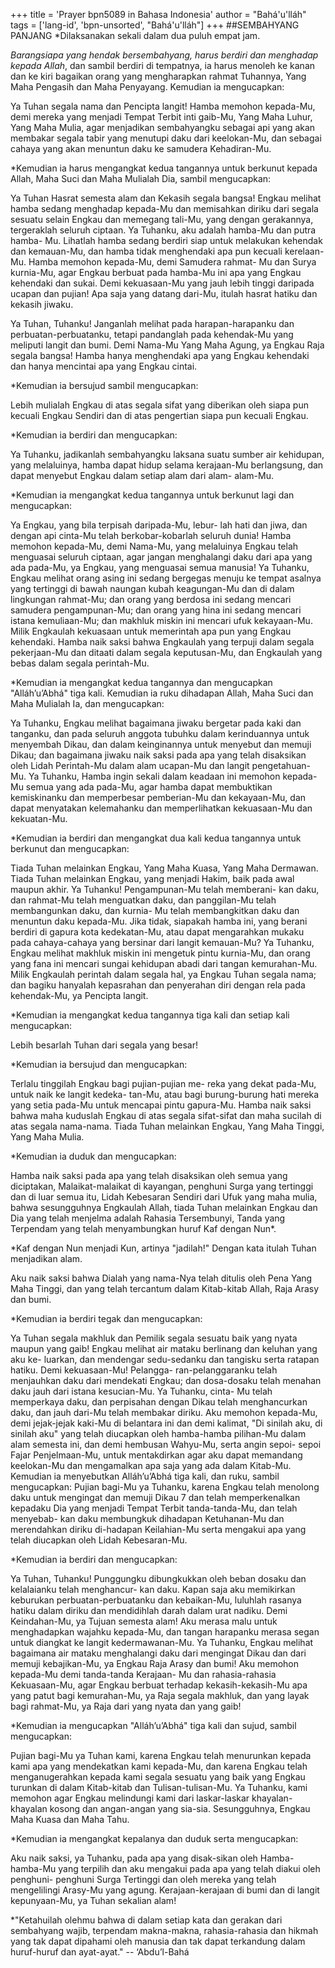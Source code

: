 +++
title = 'Prayer bpn5089 in Bahasa Indonesia'
author = "Bahá'u'lláh"
tags = ['lang-id', 'bpn-unsorted', "Bahá'u'lláh"]
+++
##SEMBAHYANG PANJANG
*Dilaksanakan sekali dalam dua puluh empat jam.


*Barangsiapa yang hendak bersembahyang, harus berdiri dan menghadap kepada Allah*, dan sambil berdiri di tempatnya, ia harus menoleh ke kanan dan ke kiri bagaikan orang yang mengharapkan rahmat Tuhannya, Yang Maha Pengasih dan Maha Penyayang. Kemudian ia mengucapkan:

Ya Tuhan segala nama dan Pencipta langit! Hamba memohon kepada-Mu, demi mereka yang menjadi Tempat Terbit inti gaib-Mu, Yang Maha Luhur, Yang Maha Mulia, agar menjadikan sembahyangku sebagai api yang akan membakar segala tabir yang menutupi daku dari keelokan-Mu, dan sebagai cahaya yang akan menuntun daku ke samudera Kehadiran-Mu.

*Kemudian ia harus mengangkat kedua tangannya untuk berkunut kepada Allah, Maha Suci dan Maha Mulialah Dia, sambil mengucapkan:

Ya Tuhan Hasrat semesta alam dan Kekasih segala bangsa! Engkau melihat hamba sedang menghadap kepada-Mu dan memisahkan diriku dari segala sesuatu selain Engkau dan memegang tali-Mu, yang dengan gerakannya, tergeraklah seluruh ciptaan. Ya Tuhanku, aku adalah hamba-Mu dan putra hamba- Mu. Lihatlah hamba sedang berdiri siap untuk melakukan kehendak dan kemauan-Mu, dan hamba tidak menghendaki apa pun kecuali kerelaan-Mu. Hamba memohon kepada-Mu, demi Samudera rahmat- Mu dan Surya kurnia-Mu, agar Engkau berbuat pada hamba-Mu ini apa yang Engkau kehendaki dan sukai. Demi kekuasaan-Mu yang jauh lebih tinggi daripada ucapan dan pujian! Apa saja yang datang dari-Mu, itulah hasrat hatiku dan kekasih jiwaku.

Ya Tuhan, Tuhanku! Janganlah melihat pada harapan-harapanku dan perbuatan-perbuatanku, tetapi pandanglah pada kehendak-Mu yang meliputi langit dan bumi. Demi Nama-Mu Yang Maha Agung, ya Engkau Raja segala bangsa! Hamba hanya menghendaki apa yang Engkau kehendaki dan hanya mencintai apa yang Engkau cintai.

*Kemudian ia bersujud sambil mengucapkan:

Lebih mulialah Engkau di atas segala sifat yang diberikan oleh siapa pun kecuali Engkau Sendiri dan di atas pengertian siapa pun kecuali Engkau.

*Kemudian ia berdiri dan mengucapkan:

Ya Tuhanku, jadikanlah sembahyangku laksana suatu sumber air kehidupan, yang melaluinya, hamba dapat hidup selama kerajaan-Mu berlangsung, dan dapat menyebut Engkau dalam setiap alam dari alam- alam-Mu. 

*Kemudian ia mengangkat kedua tangannya untuk berkunut lagi dan mengucapkan:

Ya Engkau, yang bila terpisah daripada-Mu, lebur- lah hati dan jiwa, dan dengan api cinta-Mu telah berkobar-kobarlah seluruh dunia! Hamba memohon kepada-Mu, demi Nama-Mu, yang melaluinya Engkau telah menguasai seluruh ciptaan, agar jangan menghalangi daku dari apa yang ada pada-Mu, ya Engkau, yang menguasai semua manusia! Ya Tuhanku, Engkau melihat orang asing ini sedang bergegas menuju ke tempat asalnya yang tertinggi di bawah naungan kubah keagungan-Mu dan di dalam lingkungan
rahmat-Mu; dan orang yang berdosa ini sedang mencari samudera pengampunan-Mu; dan orang yang hina ini sedang mencari istana kemuliaan-Mu; dan makhluk miskin ini mencari ufuk kekayaan-Mu. Milik Engkaulah kekuasaan untuk memerintah apa pun yang Engkau kehendaki. Hamba naik saksi bahwa Engkaulah yang terpuji dalam segala pekerjaan-Mu dan ditaati dalam segala keputusan-Mu, dan Engkaulah yang bebas dalam segala perintah-Mu.

*Kemudian ia mengangkat kedua tangannya dan mengucapkan "Alláh’u’Abhá" tiga kali. Kemudian ia ruku dihadapan Allah, Maha Suci dan Maha Mulialah Ia, dan mengucapkan:

Ya Tuhanku, Engkau melihat bagaimana jiwaku bergetar pada kaki dan tanganku, dan pada seluruh anggota tubuhku dalam kerinduannya untuk menyembah Dikau, dan dalam keinginannya untuk menyebut dan memuji Dikau; dan bagaimana jiwaku naik saksi pada apa yang telah disaksikan oleh Lidah Perintah-Mu dalam alam ucapan-Mu dan langit pengetahuan-Mu. Ya Tuhanku, Hamba ingin sekali dalam keadaan ini memohon kepada-Mu semua yang ada pada-Mu, agar hamba dapat membuktikan kemiskinanku dan memperbesar pemberian-Mu dan kekayaan-Mu, dan dapat menyatakan kelemahanku dan memperlihatkan kekuasaan-Mu dan kekuatan-Mu.

*Kemudian ia berdiri dan mengangkat dua kali kedua tangannya untuk berkunut dan mengucapkan:

Tiada Tuhan melainkan Engkau, Yang Maha Kuasa, Yang Maha Dermawan. Tiada Tuhan melainkan Engkau, yang menjadi Hakim, baik pada awal maupun akhir. Ya Tuhanku! Pengampunan-Mu telah memberani- kan daku, dan rahmat-Mu telah menguatkan daku, dan panggilan-Mu telah membangunkan daku, dan kurnia- Mu telah membangkitkan daku dan menuntun daku kepada-Mu. Jika tidak, siapakah hamba ini, yang berani berdiri di gapura kota kedekatan-Mu, atau dapat mengarahkan mukaku pada cahaya-cahaya yang bersinar dari langit kemauan-Mu? Ya Tuhanku, Engkau melihat makhluk miskin ini mengetuk pintu kurnia-Mu, dan orang yang fana ini mencari sungai kehidupan abadi dari tangan kemurahan-Mu. Milik Engkaulah perintah dalam segala hal, ya Engkau Tuhan segala nama; dan bagiku hanyalah kepasrahan dan penyerahan diri dengan rela pada kehendak-Mu, ya Pencipta langit.

*Kemudian ia mengangkat kedua tangannya tiga kali dan setiap kali mengucapkan:

Lebih besarlah Tuhan dari segala yang besar! 

*Kemudian ia bersujud dan mengucapkan:

Terlalu tinggilah Engkau bagi pujian-pujian me- reka yang dekat pada-Mu, untuk naik ke langit kedeka- tan-Mu, atau bagi burung-burung hati mereka yang setia pada-Mu untuk mencapai pintu gapura-Mu. Hamba naik saksi bahwa maha kuduslah Engkau di atas segala sifat-sifat dan maha sucilah di atas segala nama-nama. Tiada Tuhan melainkan Engkau, Yang Maha Tinggi, Yang Maha Mulia.

*Kemudian ia duduk dan mengucapkan:

Hamba naik saksi pada apa yang telah disaksikan oleh semua yang diciptakan, Malaikat-malaikat di kayangan, penghuni Surga yang tertinggi dan di luar semua itu, Lidah Kebesaran Sendiri dari Ufuk yang maha mulia, bahwa sesungguhnya Engkaulah Allah, tiada Tuhan melainkan Engkau dan Dia yang telah menjelma adalah Rahasia Tersembunyi, Tanda yang Terpendam yang telah menyambungkan huruf Kaf dengan Nun*.

*Kaf dengan Nun menjadi Kun, artinya "jadilah!" Dengan kata itulah Tuhan menjadikan alam.

Aku naik saksi bahwa Dialah yang nama-Nya telah ditulis oleh Pena Yang Maha Tinggi, dan yang telah tercantum dalam Kitab-kitab Allah, Raja Arasy dan bumi.

*Kemudian ia berdiri tegak dan mengucapkan:

Ya Tuhan segala makhluk dan Pemilik segala sesuatu baik yang nyata maupun yang gaib! Engkau melihat air mataku berlinang dan keluhan yang aku ke- luarkan, dan mendengar sedu-sedanku dan tangisku serta ratapan hatiku. Demi kekuasaan-Mu! Pelangga- ran-pelanggaranku telah menjauhkan daku dari mendekati Engkau; dan dosa-dosaku telah menahan daku jauh dari istana kesucian-Mu. Ya Tuhanku, cinta- Mu telah memperkaya daku, dan perpisahan dengan Dikau telah menghancurkan daku, dan jauh dari-Mu telah membakar diriku. Aku memohon kepada-Mu, demi jejak-jejak kaki-Mu di belantara ini dan demi kalimat, "Di sinilah aku, di sinilah aku" yang telah diucapkan oleh hamba-hamba pilihan-Mu dalam alam semesta ini, dan demi hembusan Wahyu-Mu, serta angin sepoi- sepoi Fajar Penjelmaan-Mu, untuk mentakdirkan agar aku dapat memandang keelokan-Mu dan mengamalkan apa saja yang ada dalam Kitab-Mu.
Kemudian ia menyebutkan Alláh’u’Abhá tiga kali, dan ruku, sambil mengucapkan:
Pujian bagi-Mu ya Tuhanku, karena Engkau telah menolong daku untuk mengingat dan memuji Dikau
7
dan telah memperkenalkan kepadaku Dia yang menjadi Tempat Terbit tanda-tanda-Mu, dan telah menyebab- kan daku membungkuk dihadapan Ketuhanan-Mu dan merendahkan diriku di-hadapan Keilahian-Mu serta mengakui apa yang telah diucapkan oleh Lidah
Kebesaran-Mu.

*Kemudian ia berdiri dan mengucapkan:

Ya Tuhan, Tuhanku! Punggungku dibungkukkan oleh beban dosaku dan kelalaianku telah menghancur- kan daku. Kapan saja aku memikirkan keburukan perbuatan-perbuatanku dan kebaikan-Mu, luluhlah rasanya hatiku dalam diriku dan mendidihlah darah dalam urat nadiku. Demi Keindahan-Mu, ya Tujuan semesta alam! Aku merasa malu untuk menghadapkan wajahku kepada-Mu, dan tangan harapanku merasa segan untuk diangkat ke langit kedermawanan-Mu. Ya Tuhanku, Engkau melihat bagaimana air mataku menghalangi daku dari mengingat Dikau dan dari memuji kebajikan-Mu, ya Engkau Raja Arasy dan bumi! Aku memohon kepada-Mu demi tanda-tanda Kerajaan- Mu dan rahasia-rahasia Kekuasaan-Mu, agar Engkau berbuat terhadap kekasih-kekasih-Mu apa yang patut bagi kemurahan-Mu, ya Raja segala makhluk, dan yang layak bagi rahmat-Mu, ya Raja dari yang nyata dan yang gaib!

*Kemudian ia mengucapkan "Alláh’u’Abhá" tiga kali dan sujud, sambil mengucapkan:

Pujian bagi-Mu ya Tuhan kami, karena Engkau telah menurunkan kepada kami apa yang mendekatkan kami kepada-Mu, dan karena Engkau telah menganugerahkan kepada kami segala sesuatu yang baik yang Engkau turunkan di dalam Kitab-kitab dan Tulisan-tulisan-Mu. Ya Tuhanku, kami memohon agar Engkau melindungi kami dari laskar-laskar khayalan- khayalan kosong dan angan-angan yang sia-sia. Sesungguhnya, Engkau Maha Kuasa dan Maha Tahu.

*Kemudian ia mengangkat kepalanya dan duduk serta mengucapkan:

Aku naik saksi, ya Tuhanku, pada apa yang disak-sikan oleh Hamba-hamba-Mu yang terpilih dan aku mengakui pada apa yang telah diakui oleh penghuni- penghuni Surga Tertinggi dan oleh mereka yang telah mengelilingi Arasy-Mu yang agung. Kerajaan-kerajaan di bumi dan di langit kepunyaan-Mu, ya Tuhan sekalian alam!

*"Ketahuilah olehmu bahwa di dalam setiap kata dan gerakan dari sembahyang wajib, terpendam makna-makna, rahasia-rahasia dan hikmah yang tak dapat dipahami oleh manusia dan tak dapat terkandung dalam huruf-huruf dan ayat-ayat." -- ‘Abdu’l-Bahá
